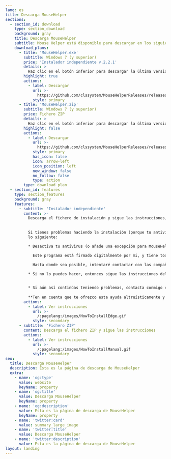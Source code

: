 ```yaml
---
lang: es
title: Descarga MouseHelper
sections:
  - section_id: download
    type: section_download
    background: gray
    title: Descarga MouseHelper
    subtitle: Mouse Helper está disponible para descargar en los siguientes formatos
    download_plans:
      - title: 'MouseHelper.exe'
        subtitle: Windows 7 (y superior)
        price: 'Instalador independiente v.2.2.1'
        details: >
          Haz clic en el botón inferior para descargar la última versión del instalador de MouseHelper
        highlight: true
        actions:
          - label: Descargar
            url: >-
              https://github.com/clssystem/MouseHelperReleases/releases/latest/download/MouseHelper.exe
            style: primary
      - title: 'MouseHelper.zip'
        subtitle: Windows 7 (y superior)
        price: Fichero ZIP
        details: >
          Haz clic en el botón inferior para descargar la última versión de Mouse Helper en formato ZIP
        highlight: false
        actions:
          - label: Descargar
            url: >-
              https://github.com/clssystem/MouseHelperReleases/releases/latest/download/MouseHelper.zip
            style: primary
            has_icon: false
            icon: arrow-left
            icon_position: left
            new_window: false
            no_follow: false
            type: action
        type: download_plan
  - section_id: features
    type: section_features
    background: gray
    features:
      - subtitle: 'Instalador independiente'
        content: >-
          Descarga el fichero de instalación y sigue las instrucciones, dependiendo de tu navegador de internet
          
          
          Si tienes problemas haciendo la instalación (porque tu antivirus lo bloquea, por ejemplo) intenta
          lo siguiente:

          * Desactiva tu antivirus (o añade una excepción para MouseHelper.exe), después intenta la descarga e instalación de nuevo, y finalmente activa de nuevo tu antivirus

            Este programa está firmado digitalmente por mi, y tiene todas las garantías, pero como accede al ratón y al teclado a muy bajo nivel, algunos antivirus pueden incorrectamente detectarlo como un falso positivo
            
            Hasta donde sea posible, intentaré contactar con las compañias antivirus para que lo tengan en cuenta

          * Si no lo puedes hacer, entonces sigue las instrucciones del método del fichero ZIP


          * Si aún así continúas teniendo problemas, contacta conmigo vía email en <a href='&#109;ai&#108;t&#111;&#58;&#37;6D&#111;usehe&#108;%70e&#114;&#64;outlo&#111;&#107;%&#50;Ee&#115;'>&#109;&#111;u&#115;ehe&#108;&#112;er&#64;outlook&#46;&#101;s</a> e intentaré ayudarte personalmente
             
          **Ten en cuenta que te ofrezco esta ayuda altruísticamente y que detrás de este proyecto sólo estoy yo, dedicándole mi tiempo libre, así que ten paciencia si tardo en contestarte**
        actions:
          - label: Ver instrucciones
            url: >-
              /:pagelang:/images/HowToInstallEdge.gif
            style: secondary
      - subtitle: 'Fichero ZIP'
        content: Descarga el fichero ZIP y sigue las instrucciones
        actions:
          - label: Ver instrucciones
            url: >-
              /:pagelang:/images/HowToInstallManual.gif
            style: secondary
seo:
  title: Descarga MouseHelper
  description: Esta es la página de descarga de MouseHelper
  extra:
    - name: 'og:type'
      value: website
      keyName: property
    - name: 'og:title'
      value: Descarga MouseHelper
      keyName: property
    - name: 'og:description'
      value: Esta es la página de descarga de MouseHelper
      keyName: property
    - name: 'twitter:card'
      value: summary_large_image
    - name: 'twitter:title'
      value: Descarga MouseHelper
    - name: 'twitter:description'
      value: Esta es la página de descarga de MouseHelper
layout: landing
---
```


